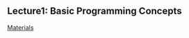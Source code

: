 ## Lecture1: **Basic Programming Concepts**

[Materials](https://introcs.cs.princeton.edu/java/11hello/)